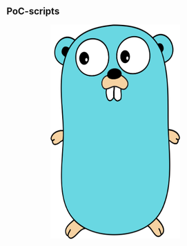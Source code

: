 ## PoC-scripts
<p align="center">
  <img src="https://raw.githubusercontent.com/nu11secur1ty/GoLang/main/PoC-scripts/docs/golang-logo.png" width="300" height="495" />
</p>


